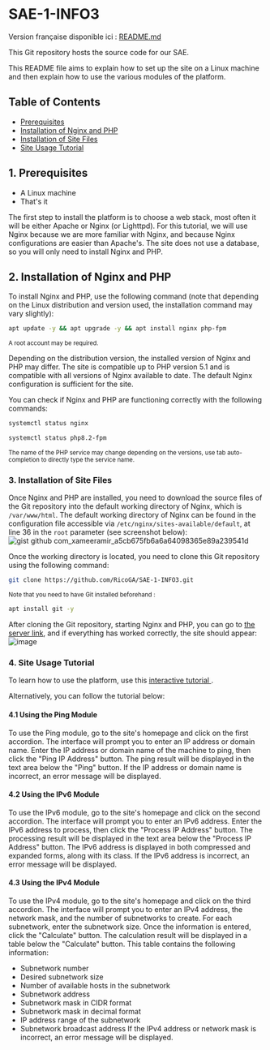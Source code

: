 # SAE-1-INFO3

Version française disponible ici : [README.md](README.md)

This Git repository hosts the source code for our SAE.

This README file aims to explain how to set up the site on a Linux machine and then explain how to use the various modules of the platform.

## Table of Contents
- [Prerequisites](#1-prerequisites)
- [Installation of Nginx and PHP](#2-installation-of-nginx-and-php)
- [Installation of Site Files](#3-installation-of-site-files)
- [Site Usage Tutorial](#4-site-usage-tutorial)

## 1. Prerequisites
- A Linux machine
- That's it

The first step to install the platform is to choose a web stack, most often it will be either Apache or Nginx (or Lighttpd). For this tutorial, we will use Nginx because we are more familiar with Nginx, and because Nginx configurations are easier than Apache's. The site does not use a database, so you will only need to install Nginx and PHP.

## 2. Installation of Nginx and PHP
To install Nginx and PHP, use the following command (note that depending on the Linux distribution and version used, the installation command may vary slightly):

```bash
apt update -y && apt upgrade -y && apt install nginx php-fpm
```

<sub>A root account may be required.</sub>

Depending on the distribution version, the installed version of Nginx and PHP may differ. The site is compatible up to PHP version 5.1 and is compatible with all versions of Nginx available to date. The default Nginx configuration is sufficient for the site.

You can check if Nginx and PHP are functioning correctly with the following commands:

```bash
systemctl status nginx
```

```bash
systemctl status php8.2-fpm
```

<sub>The name of the PHP service may change depending on the versions, use tab auto-completion to directly type the service name.</sub>

### 3. Installation of Site Files

Once Nginx and PHP are installed, you need to download the source files of the Git repository into the default working directory of Nginx, which is `/var/www/html`. The default working directory of Nginx can be found in the configuration file accessible via `/etc/nginx/sites-available/default`, at line 36 in the `root` parameter (see screenshot below):
![gist github com_xameeramir_a5cb675fb6a6a64098365e89a239541d](https://github.com/RicoGA/SAE-1-INFO3/assets/101187637/745a6dc7-5539-4068-8bdd-02533aca6067)

Once the working directory is located, you need to clone this Git repository using the following command:
```bash
git clone https://github.com/RicoGA/SAE-1-INFO3.git
```

<sub>Note that you need to have Git installed beforehand :</sub>
```bash
apt install git -y
```


After cloning the Git repository, starting Nginx and PHP, you can go to [the server link](http://localhost/SAE-1-INFO3), and if everything has worked correctly, the site should appear:
![image](https://github.com/RicoGA/SAE-1-INFO3/assets/101187637/c561c156-ea5d-415f-b63f-f4391cb70d03)

### 4. Site Usage Tutorial

To learn how to use the platform, use this [interactive tutorial ](https://ior.ad/9GtO?iframeHash=trysteps-1).

Alternatively, you can follow the tutorial below:

#### 4.1 Using the Ping Module

To use the Ping module, go to the site's homepage and click on the first accordion. The interface will prompt you to enter an IP address or domain name. Enter the IP address or domain name of the machine to ping, then click the "Ping IP Address" button. The ping result will be displayed in the text area below the "Ping" button. If the IP address or domain name is incorrect, an error message will be displayed.

#### 4.2 Using the IPv6 Module

To use the IPv6 module, go to the site's homepage and click on the second accordion. The interface will prompt you to enter an IPv6 address. Enter the IPv6 address to process, then click the "Process IP Address" button. The processing result will be displayed in the text area below the "Process IP Address" button. The IPv6 address is displayed in both compressed and expanded forms, along with its class. If the IPv6 address is incorrect, an error message will be displayed.

#### 4.3 Using the IPv4 Module

To use the IPv4 module, go to the site's homepage and click on the third accordion. The interface will prompt you to enter an IPv4 address, the network mask, and the number of subnetworks to create. For each subnetwork, enter the subnetwork size. Once the information is entered, click the "Calculate" button. The calculation result will be displayed in a table below the "Calculate" button. This table contains the following information:
- Subnetwork number
- Desired subnetwork size
- Number of available hosts in the subnetwork
- Subnetwork address
- Subnetwork mask in CIDR format
- Subnetwork mask in decimal format
- IP address range of the subnetwork
- Subnetwork broadcast address
If the IPv4 address or network mask is incorrect, an error message will be displayed.